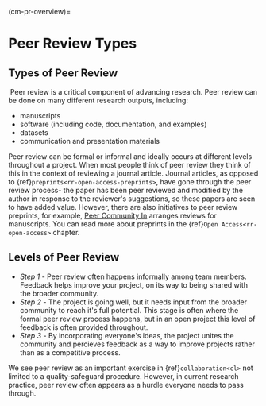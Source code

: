 (cm-pr-overview)=

# Peer Review Types

## Types of Peer Review
​
Peer review is a critical component of advancing research. Peer review can be done on many different research outputs, including:
* manuscripts 
* software (including code, documentation, and examples)
* datasets
* communication and presentation materials


Peer review can be formal or informal and ideally occurs at different levels throughout a project. When most people think of peer review they think of this in the context of reviewing a journal article.
Journal articles, as opposed to {ref}`preprints<rr-open-access-preprints>`, have gone through the peer review process- the paper has been peer reviewed and modified by the author in response to the reviewer's suggestions, so these papers are seen to have added value. 
However, there are also initiatives to peer review preprints, for example, [Peer Community In](https://peercommunityin.org/) arranges reviews for manuscripts. You can read more about preprints in the {ref}`Open Access<rr-open-access>` chapter.


## Levels of Peer Review
* *Step 1* - Peer review often happens informally among team members.
Feedback helps improve your project, on its way to being shared with the broader community.​
* *Step 2* - The project is going well, but it needs input from the broader community to reach it's full potential.
This stage is often where the formal peer review process happens, but in an open project this level of feedback is often provided throughout.​
* *Step 3* - By incorporating everyone's ideas, the project unites the community and percieves feedback as a way to improve projects rather than as a competitive process.

We see peer review as an important exercise in {ref}`collaboration<cl>` not limited to a quality-safeguard procedure.
However, in current research practice, peer review often appears as a hurdle everyone needs to pass through.




